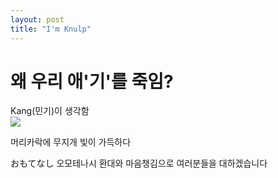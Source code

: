 ```yaml
---
layout: post
title: "I'm Knulp"
---
```


<h1>왜 우리 애'기'를 죽임?</h1>
Kang(민기)이 생각함 




<div class="img">

  <img src="https://github.com/user-attachments/assets/1e27672f-2654-487e-ae1b-35c398a0c1a6">
  
</div>



<div class="txt">

  머리카락에 무지개 빛이 가득하다
  
</div>


おもてなし 오모테나시 
환대와 마음챙김으로 여러분들을 대하겠습니다




